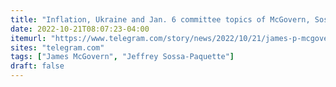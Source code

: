 ```yaml
---
title: "Inflation, Ukraine and Jan. 6 committee topics of McGovern, Sossa-Paquette debate"
date: 2022-10-21T08:07:23-04:00
itemurl: "https://www.telegram.com/story/news/2022/10/21/james-p-mcgovern-jeffrey-sossa-paquette-meet-debate/10552711002/"
sites: "telegram.com"
tags: ["James McGovern", "Jeffrey Sossa-Paquette"]
draft: false
---
```


